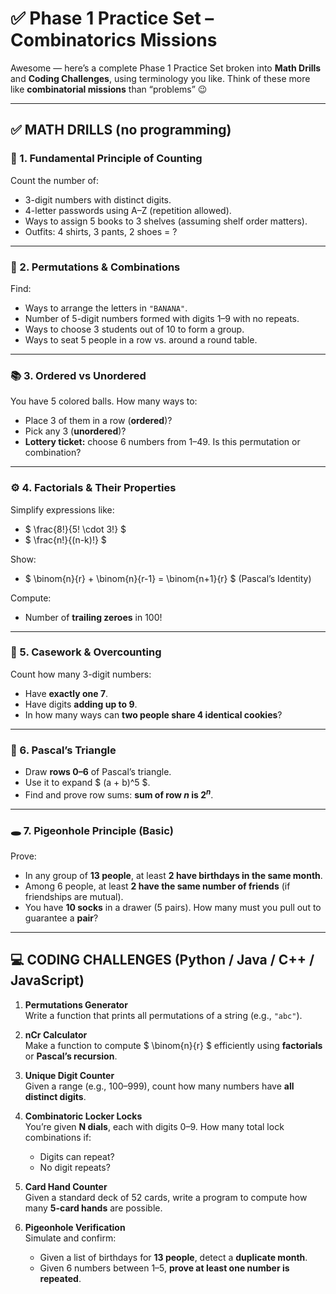 # ✅ Phase 1 Practice Set – Combinatorics Missions

Awesome — here’s a complete Phase 1 Practice Set broken into **Math Drills** and **Coding Challenges**, using terminology you like. Think of these more like **combinatorial missions** than “problems” 😉

---

## ✅ MATH DRILLS (no programming)

### 🔢 1. Fundamental Principle of Counting
Count the number of:
- 3-digit numbers with distinct digits.
- 4-letter passwords using A–Z (repetition allowed).
- Ways to assign 5 books to 3 shelves (assuming shelf order matters).
- Outfits: 4 shirts, 3 pants, 2 shoes = ?

---

### 🔁 2. Permutations & Combinations
Find:
- Ways to arrange the letters in `"BANANA"`.
- Number of 5-digit numbers formed with digits 1–9 with no repeats.
- Ways to choose 3 students out of 10 to form a group.
- Ways to seat 5 people in a row vs. around a round table.

---

### 📚 3. Ordered vs Unordered
You have 5 colored balls. How many ways to:
- Place 3 of them in a row (**ordered**)?
- Pick any 3 (**unordered**)?
- **Lottery ticket:** choose 6 numbers from 1–49. Is this permutation or combination?

---

### ⚙️ 4. Factorials & Their Properties
Simplify expressions like:
- $ \frac{8!}{5! \cdot 3!} $
- $ \frac{n!}{(n-k)!} $

Show:
- $ \binom{n}{r} + \binom{n}{r-1} = \binom{n+1}{r} $ (Pascal’s Identity)

Compute:
- Number of **trailing zeroes** in $100!$

---

### 🎲 5. Casework & Overcounting
Count how many 3-digit numbers:
- Have **exactly one 7**.
- Have digits **adding up to 9**.
- In how many ways can **two people share 4 identical cookies**?

---

### 🔺 6. Pascal’s Triangle
- Draw **rows 0–6** of Pascal’s triangle.
- Use it to expand $ (a + b)^5 $.
- Find and prove row sums: **sum of row $n$ is $2^n$**.

---

### 🕳️ 7. Pigeonhole Principle (Basic)
Prove:
- In any group of **13 people**, at least **2 have birthdays in the same month**.
- Among 6 people, at least **2 have the same number of friends** (if friendships are mutual).
- You have **10 socks** in a drawer (5 pairs). How many must you pull out to guarantee a **pair**?

---

## 💻 CODING CHALLENGES (Python / Java / C++ / JavaScript)

1. **Permutations Generator**  
   Write a function that prints all permutations of a string (e.g., `"abc"`).

2. **nCr Calculator**  
   Make a function to compute $ \binom{n}{r} $ efficiently using **factorials** or **Pascal’s recursion**.

3. **Unique Digit Counter**  
   Given a range (e.g., 100–999), count how many numbers have **all distinct digits**.

4. **Combinatoric Locker Locks**  
   You’re given **N dials**, each with digits 0–9. How many total lock combinations if:  
   - Digits can repeat?  
   - No digit repeats?

5. **Card Hand Counter**  
   Given a standard deck of 52 cards, write a program to compute how many **5-card hands** are possible.

6. **Pigeonhole Verification**  
   Simulate and confirm:
   - Given a list of birthdays for **13 people**, detect a **duplicate month**.
   - Given 6 numbers between 1–5, **prove at least one number is repeated**.
